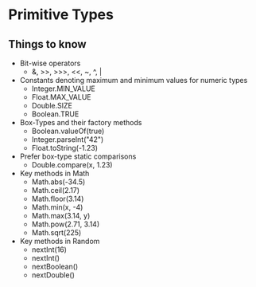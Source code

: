 # Primitive Types

## Things to know
* Bit-wise operators
  + &, >>, >>>, <<, ~, ^, |
* Constants denoting maximum and minimum values for numeric types
  + Integer.MIN_VALUE
  + Float.MAX_VALUE
  + Double.SIZE
  + Boolean.TRUE
* Box-Types and their factory methods
  + Boolean.valueOf(true)
  + Integer.parseInt("42")
  + Float.toString(-1.23)
* Prefer box-type static comparisons
  + Double.compare(x, 1.23)
* Key methods in Math
  + Math.abs(-34.5)
  + Math.ceil(2.17)
  + Math.floor(3.14)
  + Math.min(x, -4)
  + Math.max(3.14, y)
  + Math.pow(2.71, 3.14)
  + Math.sqrt(225)
* Key methods in Random
  + nextInt(16)
  + nextInt()
  + nextBoolean()
  + nextDouble()
